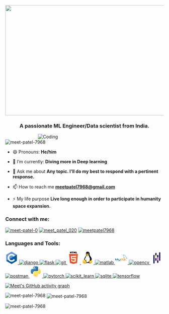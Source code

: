 <img align="center" src="https://github.com/meet-patel-7968/meet-patel-7968/blob/main/MachineLearningEng_AdobeExpress_AdobeExpress.gif" width="950" height="350" />

<h3 align="center">A passionate ML Engineer/Data scientist from India.</h3>

<img align="right" alt="Coding" width="400" src="https://cdn.dribbble.com/users/1162077/screenshots/3848914/programmer.gif">

<p align="left"> <img src="https://komarev.com/ghpvc/?username=meet-patel-7968&label=Profile%20views&color=0e75b6&style=flat" alt="meet-patel-7968" /> </p>

- 😄 Pronouns: **He/him**

- 🌱 I’m currently: **Diving more in Deep learning**

- 💬 Ask me about **Any topic. I'll do my best to respond with a pertinent response.**

- 📫 How to reach me **meetpatel7968@gmail.com**

- ⚡ My life purpose **Live long enough in order to participate in humanity space expansion.**

<h3 align="left">Connect with me:</h3>
<p align="left">
<a href="https://linkedin.com/in/meet-patel-0" target="blank"><img src="https://raw.githubusercontent.com/rahuldkjain/github-profile-readme-generator/master/src/images/icons/Social/linked-in-alt.svg" alt="meet-patel-0" height="30" width="40" /></a>
<a href="https://instagram.com/meet_patel_020" target="blank"><img src="https://raw.githubusercontent.com/rahuldkjain/github-profile-readme-generator/master/src/images/icons/Social/instagram.svg" alt="meet_patel_020" height="30" width="40" /></a>
<a href="https://www.hackerrank.com/meetpatel7968" target="blank"><img src="https://raw.githubusercontent.com/rahuldkjain/github-profile-readme-generator/master/src/images/icons/Social/hackerrank.svg" alt="meetpatel7968" height="30" width="40" />
</a>
</p>

<h3 align="left">Languages and Tools:</h3>

<p align="left"> <a href="https://www.cprogramming.com/" target="_blank" rel="noreferrer"> <img src="https://raw.githubusercontent.com/devicons/devicon/master/icons/c/c-original.svg" alt="c" width="40" height="40"/> </a> <a href="https://www.djangoproject.com/" target="_blank" rel="noreferrer"> <img src="https://cdn.worldvectorlogo.com/logos/django.svg" alt="django" width="40" height="40"/> </a> <a href="https://flask.palletsprojects.com/" target="_blank" rel="noreferrer"> <img src="https://www.vectorlogo.zone/logos/pocoo_flask/pocoo_flask-icon.svg" alt="flask" width="40" height="40"/> </a> <a href="https://git-scm.com/" target="_blank" rel="noreferrer"> <img src="https://www.vectorlogo.zone/logos/git-scm/git-scm-icon.svg" alt="git" width="40" height="40"/> </a> <a href="https://www.w3.org/html/" target="_blank" rel="noreferrer"> <img src="https://raw.githubusercontent.com/devicons/devicon/master/icons/html5/html5-original-wordmark.svg" alt="html5" width="40" height="40"/> </a> <a href="https://www.linux.org/" target="_blank" rel="noreferrer"> <img src="https://raw.githubusercontent.com/devicons/devicon/master/icons/linux/linux-original.svg" alt="linux" width="40" height="40"/> </a> <a href="https://www.mathworks.com/" target="_blank" rel="noreferrer"> <img src="https://upload.wikimedia.org/wikipedia/commons/2/21/Matlab_Logo.png" alt="matlab" width="40" height="40"/> </a> <a href="https://www.mysql.com/" target="_blank" rel="noreferrer"> <img src="https://raw.githubusercontent.com/devicons/devicon/master/icons/mysql/mysql-original-wordmark.svg" alt="mysql" width="40" height="40"/> </a> <a href="https://opencv.org/" target="_blank" rel="noreferrer"> <img src="https://www.vectorlogo.zone/logos/opencv/opencv-icon.svg" alt="opencv" width="40" height="40"/> </a> <a href="https://pandas.pydata.org/" target="_blank" rel="noreferrer"> <img src="https://raw.githubusercontent.com/devicons/devicon/2ae2a900d2f041da66e950e4d48052658d850630/icons/pandas/pandas-original.svg" alt="pandas" width="40" height="40"/> </a> <a href="https://postman.com" target="_blank" rel="noreferrer"> <img src="https://www.vectorlogo.zone/logos/getpostman/getpostman-icon.svg" alt="postman" width="40" height="40"/> </a> <a href="https://www.python.org" target="_blank" rel="noreferrer"> <img src="https://raw.githubusercontent.com/devicons/devicon/master/icons/python/python-original.svg" alt="python" width="40" height="40"/> </a> <a href="https://pytorch.org/" target="_blank" rel="noreferrer"> <img src="https://www.vectorlogo.zone/logos/pytorch/pytorch-icon.svg" alt="pytorch" width="40" height="40"/> </a> <a href="https://scikit-learn.org/" target="_blank" rel="noreferrer"> <img src="https://upload.wikimedia.org/wikipedia/commons/0/05/Scikit_learn_logo_small.svg" alt="scikit_learn" width="40" height="40"/> </a> <a href="https://www.sqlite.org/" target="_blank" rel="noreferrer"> <img src="https://www.vectorlogo.zone/logos/sqlite/sqlite-icon.svg" alt="sqlite" width="40" height="40"/> </a> <a href="https://www.tensorflow.org" target="_blank" rel="noreferrer"> <img src="https://www.vectorlogo.zone/logos/tensorflow/tensorflow-icon.svg" alt="tensorflow" width="40" height="40"/> </a> </p>

[![Meet's GitHub activity graph](https://activity-graph.herokuapp.com/graph?username=meet-patel-7968&&theme=xcode)](https://github.com/meet-patel-7968)

<p><img align="left" src="https://github-readme-stats.vercel.app/api/top-langs?username=meet-patel-7968&show_icons=true&locale=en&layout=compact&theme=tokyonight" alt="meet-patel-7968" /></p>

<p>&nbsp;<img align="center" src="https://github-readme-stats.vercel.app/api?username=meet-patel-7968&show_icons=true&locale=en&theme=tokyonight" alt="meet-patel-7968" /></p>

<p><img align="center" src="https://github-readme-streak-stats.herokuapp.com/?user=meet-patel-7968&&theme=tokyonight" alt="meet-patel-7968" /></p>


